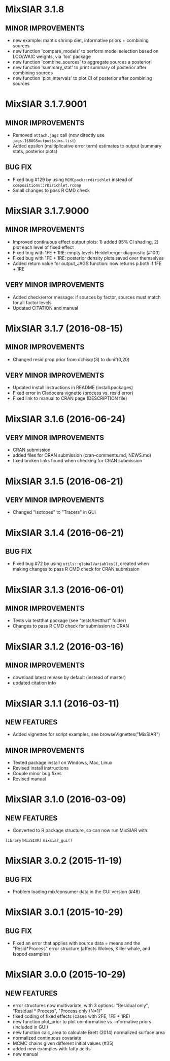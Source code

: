 MixSIAR 3.1.8
=========================

## MINOR IMPROVEMENTS

* new example: mantis shrimp diet, informative priors + combining sources
* new function 'compare_models' to perform model selection based on LOO/WAIC weights, via 'loo' package
* new function 'combine_sources' to aggregate sources a posteriori
* new function 'summary_stat' to print summary of posterior after combining sources
* new function 'plot_intervals' to plot CI of posterior after combining sources

MixSIAR 3.1.7.9001
=========================

## MINOR IMPROVEMENTS

* Removed `attach.jags` call (now directly use `jags.1$BUGSoutput$sims.list`)
* Added epsilon (multiplicative error term) estimates to output (summary stats, posterior plots)

## BUG FIX

* Fixed bug #129 by using `MCMCpack::rdirichlet` instead of `compositions::rDirichlet.rcomp`
* Small changes to pass R CMD check

MixSIAR 3.1.7.9000
=========================

## MINOR IMPROVEMENTS

* Improved continuous effect output plots: 1) added 95% CI shading, 2) plot each level of fixed effect
* Fixed bug with 1FE + 1RE: empty levels Heidelberger diagnostic (#100)
* Fixed bug with 1FE + 1RE: posterior density plots saved over themselves
* Added return value for output_JAGS function: now returns p.both if 1FE + 1RE

## VERY MINOR IMPROVEMENTS

* Added check/error message: if sources by factor, sources must match for all factor levels
* Updated CITATION and manual

MixSIAR 3.1.7 (2016-08-15)
=========================

## MINOR IMPROVEMENTS

* Changed resid.prop prior from dchisqr(3) to dunif(0,20)

## VERY MINOR IMPROVEMENTS

* Updated install instructions in README (install.packages)
* Fixed error in Cladocera vignette (process vs. resid error)
* Fixed link to manual to CRAN page (DESCRIPTION file)

MixSIAR 3.1.6 (2016-06-24)
=========================

## VERY MINOR IMPROVEMENTS

* CRAN submission
* added files for CRAN submission (cran-comments.md, NEWS.md)
* fixed broken links found when checking for CRAN submission

MixSIAR 3.1.5 (2016-06-21)
=========================

## VERY MINOR IMPROVEMENTS

* Changed "Isotopes" to "Tracers" in GUI

MixSIAR 3.1.4 (2016-06-21)
=========================

## BUG FIX

* Fixed bug #72 by using `utils::globalVariables()`, created when making changes to pass R CMD check for CRAN submission

MixSIAR 3.1.3 (2016-06-01)
=========================

## MINOR IMPROVEMENTS

* Tests via testthat package (see "tests/testthat" folder)
* Changes to pass R CMD check for submission to CRAN

MixSIAR 3.1.2 (2016-03-16)
=========================

## MINOR IMPROVEMENTS

* download latest release by default (instead of master)
* updated citation info

MixSIAR 3.1.1 (2016-03-11)
=========================

## NEW FEATURES

* Added vignettes for script examples, see browseVignettes("MixSIAR")

## MINOR IMPROVEMENTS

* Tested package install on Windows, Mac, Linux
* Revised install instructions
* Couple minor bug fixes
* Revised manual

MixSIAR 3.1.0 (2016-03-09)
=========================

## NEW FEATURES

* Converted to R package structure, so can now run MixSIAR with:

`library(MixSIAR)`
`mixsiar_gui()`

MixSIAR 3.0.2 (2015-11-19)
=========================

## BUG FIX

* Problem loading mix/consumer data in the GUI version (#48)

MixSIAR 3.0.1 (2015-10-29)
=========================

## BUG FIX

* Fixed an error that applies with source data = means and the "Resid*Process" error structure (affects Wolves, Killer whale, and Isopod examples)

MixSIAR 3.0.0 (2015-10-29)
=========================

## NEW FEATURES

* error structures now multivariate, with 3 options: "Residual only", "Residual * Process", "Process only (N=1)"
* fixed coding of fixed effects (cases with 2FE, 1FE + 1RE)
* new function plot_prior to plot uninformative vs. informative priors (included in GUI)
* new function calc_area to calculate Brett (2014) normalized surface area
* normalized continuous covariate
* MCMC chains given different initial values (#35)
* added new examples with fatty acids
* new manual
